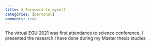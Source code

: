```yaml
---
title: A Foreword to myself
categories: [personal]
comments: true
---
```

The virtual EGU 2021 was first attendance to science conference. I presented the research 
I have done during my Master thesis studies   